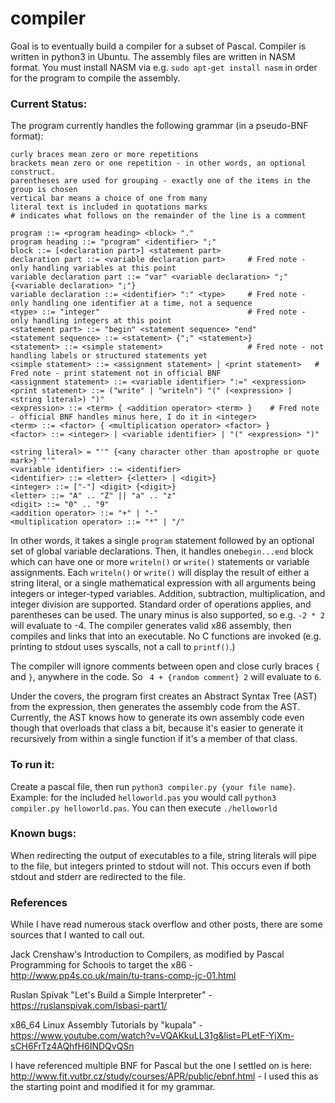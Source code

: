 # compiler

Goal is to eventually build a compiler for a subset of Pascal.  Compiler is written in python3 in Ubuntu.  The assembly files are written in NASM format.  You must install NASM via e.g. ```sudo apt-get install nasm``` in order for the program to compile the assembly.

### Current Status:

The program currently handles the following grammar (in a pseudo-BNF format):

```
curly braces mean zero or more repetitions
brackets mean zero or one repetition - in other words, an optional construct.
parentheses are used for grouping - exactly one of the items in the group is chosen
vertical bar means a choice of one from many
literal text is included in quotations marks
# indicates what follows on the remainder of the line is a comment

program ::= <program heading> <block> "."
program heading ::= "program" <identifier> ";"
block ::= [<declaration part>] <statement part>
declaration part ::= <variable declaration part>     # Fred note - only handling variables at this point
variable declaration part ::= "var" <variable declaration> ";" {<variable declaration> ";"}
variable declaration ::= <identifier> ":" <type>     # Fred note - only handling one identifier at a time, not a sequence
<type> ::= "integer"                                 # Fred note - only handling integers at this point
<statement part> ::= "begin" <statement sequence> "end"
<statement sequence> ::= <statement> {";" <statement>}
<statement> ::= <simple statement>                   # Fred note - not handling labels or structured statements yet
<simple statement> ::= <assignment statement> | <print statement>   # Fred note - print statement not in official BNF
<assignment statement> ::= <variable identifier> ":=" <expression>
<print statement> ::= ("write" | "writeln") "(" (<expression> | <string literal>) ")"
<expression> ::= <term> { <addition operator> <term> }    # Fred note - official BNF handles minus here, I do it in <integer>
<term> ::= <factor> { <multiplication operator> <factor> }
<factor> ::= <integer> | <variable identifier> | "(" <expression> ")"

<string literal> = "'" {<any character other than apostrophe or quote mark>} "'"
<variable identifier> ::= <identifier>
<identifier> ::= <letter> {<letter> | <digit>}
<integer> ::= ["-"] <digit> {<digit>}
<letter> ::= "A" .. "Z" || "a" .. "z"
<digit> ::= "0" .. "9"
<addition operator> ::= "+" | "-"
<multiplication operator> ::= "*" | "/"

```
 
In other words, it takes a single ```program``` statement followed by an optional set of global variable declarations.  Then, it handles one```begin...end``` block which can have one or more ```writeln()``` or ```write()``` statements or variable assignments.  Each ```writeln()``` or ```write()``` will display the result of either a string literal, or a single mathematical expression with all arguments being integers or integer-typed variables.  Addition, subtraction, multiplication, and integer division are supported.  Standard order of operations applies, and parentheses can be used.  The unary minus is also supported, so e.g. ```-2 * 2``` will evaluate to -4.  The compiler generates valid x86 assembly, then compiles and links that into an executable.  No C functions are invoked (e.g. printing to stdout uses syscalls, not a call to ```printf()```.)  

The compiler will ignore comments between open and close curly braces ```{``` and ```}```, anywhere in the code.  So ``` 4 + {random comment} 2``` will evaluate to ```6```.


Under the covers, the program first creates an Abstract Syntax Tree (AST) from the expression, then generates the assembly code from the AST.  Currently, the AST knows how to generate its own assembly code even though that overloads that class a bit, because it's easier to generate it recursively from within a single function if it's a member of that class.

### To run it:

Create a pascal file, then run ```python3 compiler.py {your file name}```.  Example: for the included ```helloworld.pas``` you would call ```python3 compiler.py helloworld.pas```.  You can then execute ```./helloworld``` 


### Known bugs:

When redirecting the output of executables to a file, string literals will pipe to the file, but integers printed to stdout will not.  This occurs even if both stdout and stderr are redirected to the file.

### References
While I have read numerous stack overflow and other posts, there are some sources that I wanted to call out.

Jack Crenshaw's Introduction to Compilers, as modified by Pascal Programming for Schools to target the x86 - http://www.pp4s.co.uk/main/tu-trans-comp-jc-01.html

Ruslan Spivak "Let's Build a Simple Interpreter" - https://ruslanspivak.com/lsbasi-part1/

x86_64 Linux Assembly Tutorials by "kupala" - https://www.youtube.com/watch?v=VQAKkuLL31g&list=PLetF-YjXm-sCH6FrTz4AQhfH6INDQvQSn

I have referenced multiple BNF for Pascal but the one I settled on is here: http://www.fit.vutbr.cz/study/courses/APR/public/ebnf.html - I used this as the starting point and modified it for my grammar.

